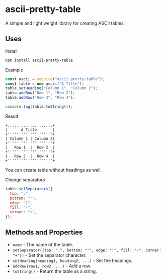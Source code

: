 # ascii-pretty-table

A simple and light weight library for creating ASCII tables.

## Uses

Install

```bash
npm install ascii-pretty-table
```

Example

```js
const ascii = require("ascii-pretty-table");
const table = new ascii("A Title");
table.setHeading("Column 1", "Column 2");
table.addRow("Row 1", "Row 2");
table.addRow("Row 3", "Row 4");

console.log(table.toString());
```

Result

```ascii
+....................+
|      A Title       |
+''''''''''''''''''''+
| Column 1 | Column 2|
+''''''''''''''''''''+
|   Row 1  |  Row 2  |
+''''''''''''''''''''+
|   Row 3  |  Row 4  |
+''''''''''''''''''''+
```

You can create table without headings as well.

Change separators

```js
table.setSeparators({
  top: ".",
  bottom: "'",
  edge: "|",
  fill: "-",
  corner: "+",
});
```

## Methods and Properties

- `name` - The name of the table.
- `setSeparator({top: ".", bottom: "'", edge: "|", fill: "-", corner: "+"})` - Set the separator character.
- `setHeading(heading1, heading2, ...)` - Set the headings.
- `addRow(row1, row2, ...)` - Add a row.
- `toString()` - Return the table as a string.
